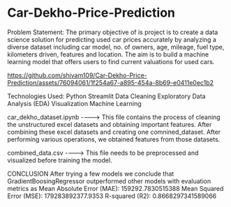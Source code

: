 # Car-Dekho-Price-Prediction

Problem Statement: The primary objective of is project is to create a data science solution for predicting used car prices accurately by analyzing a diverse dataset including car model, no. of owners, age, mileage, fuel type, kilometers driven, features and location. The aim is to build a machine learning model that offers users to find current valuations for used cars.



https://github.com/shivam109/Car-Dekho-Price-Prediction/assets/76094061/1f254a67-a895-454a-8b69-e0411e0ec1b2


Technologies Used: 
Python
Streamlit
Data Cleaning
Exploratory Data Analysis (EDA) 
Visualization
Machine Learning

car_dekho_dataset.ipynb ----> This file contains the process of cleaning the unstructured excel datasets and obtaining important features. After combining these excel datasets and creating one comnined_dataset. After performing various operations, we obtained features from those datasets.

combined_data.csv ----> This file needs to be preprocessed and visualized before training the model.

CONCLUSION
After trying a few models we conclude that GradientBoosingRegressor outperformed other models with evaluation metrics as Mean Absolute Error (MAE): 159292.7830515388 Mean Squared Error (MSE): 179283892377.9353 R-squared (R2): 0.8668297341589066
